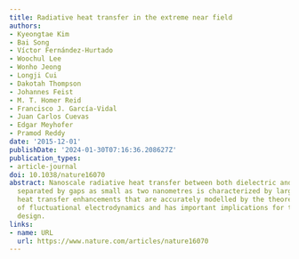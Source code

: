 ```yaml
---
title: Radiative heat transfer in the extreme near field
authors:
- Kyeongtae Kim
- Bai Song
- Víctor Fernández-Hurtado
- Woochul Lee
- Wonho Jeong
- Longji Cui
- Dakotah Thompson
- Johannes Feist
- M. T. Homer Reid
- Francisco J. García-Vidal
- Juan Carlos Cuevas
- Edgar Meyhofer
- Pramod Reddy
date: '2015-12-01'
publishDate: '2024-01-30T07:16:36.208627Z'
publication_types:
- article-journal
doi: 10.1038/nature16070
abstract: Nanoscale radiative heat transfer between both dielectric and metal surfaces
  separated by gaps as small as two nanometres is characterized by large gap-dependent
  heat transfer enhancements that are accurately modelled by the theoretical framework
  of fluctuational electrodynamics and has important implications for technological
  design.
links:
- name: URL
  url: https://www.nature.com/articles/nature16070
---
```


